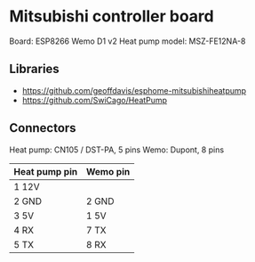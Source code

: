 # Mitsubishi controller board
Board: ESP8266 Wemo D1 v2
Heat pump model: MSZ-FE12NA-8

## Libraries
* https://github.com/geoffdavis/esphome-mitsubishiheatpump
* https://github.com/SwiCago/HeatPump

## Connectors
Heat pump: CN105 / DST-PA, 5 pins
Wemo: Dupont, 8 pins

Heat pump pin | Wemo pin
--- | ---
1 12V |
2 GND | 2 GND
3 5V | 1 5V
4 RX | 7 TX
5 TX | 8 RX

